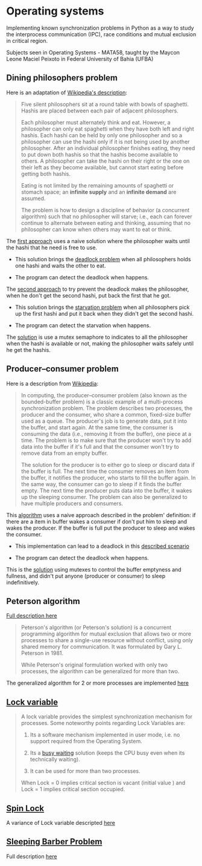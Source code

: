 # Operating systems
Implementing known synchronization problems in Python as a way to study the interprocess communication (IPC), race conditions and mutual exclusion in critical region. 

Subjects seen in Operating Systems - MATA58, taught by the Maycon Leone Maciel Peixoto in Federal University of Bahia (UFBA) 
    

## Dining philosophers problem

Here is an adaptation of [Wikipedia's description](https://en.wikipedia.org/wiki/Dining_philosophers_problem): 
    

> Five silent philosophers sit at a round table with bowls of spaghetti. Hashis are placed between each pair of adjacent philosophers.
> 
> Each philosopher must alternately think and eat. However, a philosopher can only eat spaghetti when they have both left and right hashis. Each hashi can be held by only one philosopher and so a philosopher can use the hashi only if it is not being used by another philosopher. After an individual philosopher finishes eating, they need to put down both hashis so that the hashis become available to others. A philosopher can take the hashi on their right or the one on their left as they become available, but cannot start eating before getting both hashis.
> 
> Eating is not limited by the remaining amounts of spaghetti or stomach space; an **infinite supply** and an **infinite demand** are assumed.
> 
> The problem is how to design a discipline of behavior (a concurrent algorithm) such that no philosopher will starve; i.e., each can forever continue to alternate between eating and thinking, assuming that no philosopher can know when others may want to eat or think. 


The [first approach](philosofer-dinner-first-approach.py) uses a naive solution where the philosopher waits until the hashi that he need is free to use.

- This solution brings the [deadlock problem](https://en.wikipedia.org/wiki/Deadlock) when all philosophers holds one hashi and waits the other to eat. 

- The program can detect the deadlock when happens.

The [second approach](philosofer-dinner-second-approach.py) to try prevent the deadlock makes the philosopher, when he don't get the second hashi, put back the first that he got.

- This solution brings the [starvation problem](https://en.wikipedia.org/wiki/Starvation_(computer_science)) when all philosophers pick up the first hashi and put it back when they didn't get the second hashi.

- The program can detect the starvation when happens.

The [solution](philosofer-dinner-sync-solution.py) is use a mutex semaphore to indicates to all the philosopher when the hashi is available or not, making the philosopher waits safely until he get the hashis. 

## Producer–consumer problem

Here is a description from [Wikipedia](https://en.wikipedia.org/wiki/Producer%E2%80%93consumer_problem):

> In computing, the producer–consumer problem (also known as the bounded-buffer problem) is a classic example of a multi-process synchronization problem. The problem describes two processes, the producer and the consumer, who share a common, fixed-size buffer used as a queue. The producer's job is to generate data, put it into the buffer, and start again. At the same time, the consumer is consuming the data (i.e., removing it from the buffer), one piece at a time. The problem is to make sure that the producer won't try to add data into the buffer if it's full and that the consumer won't try to remove data from an empty buffer.
>
> The solution for the producer is to either go to sleep or discard data if the buffer is full. The next time the consumer removes an item from the buffer, it notifies the producer, who starts to fill the buffer again. In the same way, the consumer can go to sleep if it finds the buffer empty. The next time the producer puts data into the buffer, it wakes up the sleeping consumer.
> The problem can also be generalized to have multiple producers and consumers. 

This [algorithm](producer-consumer-problem.py) uses a naive approach described in the problem' definition: if there are a item in buffer wakes a consumer if don't put him to sleep and wakes the producer. If the buffer is full put the producer to sleep and wakes the consumer.

- This implementation can lead to a deadlock in this [described scenario](https://en.wikipedia.org/wiki/Producer%E2%80%93consumer_problem#Inadequate_implementation)

- The program can detect the deadlock when happens.

This is the [solution](producer-consumer-sync-solution.py) using mutexes to control the buffer emptyness and fullness, and didn't put anyone (producer or consumer) to sleep indefinitively.

## Peterson algorithm

[Full description here](https://en.wikipedia.org/wiki/Peterson%27s_algorithm#The_algorithm)

> Peterson's algorithm (or Peterson's solution) is a concurrent programming algorithm for mutual exclusion that allows two or more processes to share a single-use resource without conflict, using only shared memory for communication. It was formulated by Gary L. Peterson in 1981.
>
> While Peterson's original formulation worked with only two processes, the algorithm can be generalized for more than two.

The generalized algorithm for 2 or more processes are implemented [here](peterson-algorithm.py)

## [Lock variable](lock-variable.py)

> A lock variable provides the simplest synchronization mechanism for processes. Some noteworthy points regarding Lock Variables are:
>
>   1. Its a software mechanism implemented in user mode, i.e. no support required from the Operating System.
>
>   2. Its a [busy waiting](https://en.wikipedia.org/wiki/Busy_waiting) solution (keeps the CPU busy even when its technically waiting).
>
>   3. It can be used for more than two processes.
> 
> When Lock = 0 implies critical section is vacant (initial value ) and Lock = 1 implies critical section occupied.

## [Spin Lock](spin-lock.py)

A variance of Lock variable descripted [here](https://en.wikipedia.org/wiki/Spinlock)

## [Sleeping Barber Problem](sleeping-barber.py)

Full description [here](https://www.geeksforgeeks.org/operating-system-sleeping-barber-problem/)
